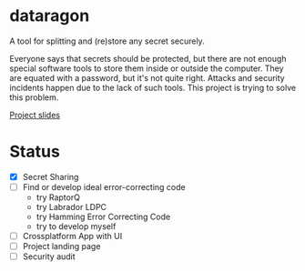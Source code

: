 # dataragon
A tool for splitting and (re)store any secret securely.

Everyone says that secrets should be protected, but there are not enough special software tools to store them inside or outside the computer. They are equated with a password, but it's not quite right. Attacks and security incidents happen due to the lack of such tools. This project is trying to solve this problem.

[Project slides](https://docs.google.com/presentation/d/1JUfoCYVsErDEGUozLOO6yQ6b8HN6dwijWEt1ppFcKCA/edit?usp=sharing)

# Status

- [x] Secret Sharing
- [ ] Find or develop ideal error-correcting code
  - try RaptorQ
  - try Labrador LDPC
  - try Hamming Error Correcting Code
  - try to develop myself
- [ ] Crossplatform App with UI
- [ ] Project landing page
- [ ] Security audit
